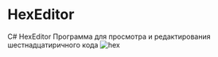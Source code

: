 # HexEditor
C# HexEditor
Программа для просмотра и редактирования шестнадцатиричного кода
![hex](https://user-images.githubusercontent.com/68197970/183680158-69d60310-8bcd-4fbb-a3a2-03ff7cf71977.png)

